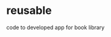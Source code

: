 # reusable
code to developed app for book library
<html>
  <head>
    <script src="https://ajax.googleapis.com/ajax/libs/jquery/3.5.1/jquery.min.js"></script>
    <style>
      table {
        width: 100%;
        border-collapse: collapse;
      }
      
      th, td {
        border: 1px solid black;
        padding: 8px;
        text-align: left;
      }
      
      th {
        background-color: #f2f2f2;
      }
      
      tr:nth-child(even){
        background-color: #f2f2f2;
      }
    </style>
    <script>
      function searchBooks() {
        var subject = $("#subject").val();
        var query = $("#query").val();
        var url = "https://openlibrary.org/search.json?subject=" + subject + "&q=" + query;

        $.get(url, function(data) {
          var books = data.docs;
          var bookList = "<table><tr><th>Book Name</th><th>Author Name</th><th>Publication Year</th></tr>";
          for (var i = 0; i < 10 && i < books.length; i++) {
            bookList += "<tr><td>" + books[i].title + "</td><td>" + books[i].author_name + "</td><td>" + books[i].first_publish_year + "</td></tr>";
          }
          bookList += "</table>";
          $("#bookList").html(bookList);
        });
      }
    </script>
  </head>
  <body>
    <h1>Books Library App</h1>
    <p>Select a subject:</p>
    <ul>
      <li><a href="#" onclick="searchBooks('Fiction')">Fiction</a></li>
      <li><a href="#" onclick="searchBooks('history')">History</a></li>
      <li><a href="#" onclick="searchBooks('science')">Science</a></li>
      <li><a href="#" onclick="searchBooks('technology')">Technology</a></li>
      <li><a href="#" onclick="searchBooks('biography')">Biography</a></li>
    </ul>
    <p>Enter book and search:</p>
    <input type="text" id="subject" placeholder="Subject">
    <input type="text" id="query" placeholder="Author name">
    <button onclick="searchBooks()">Search</button>
    <h2>Results:</h2>
    <div id="bookList"></div>
  </body>
    <!-- ... -->
    <div id="bookList"></div>
    <br>
    <button id="prev">Previous</button>
    <button id="next">Next</button>
  </body>
  <script>
    var books = [];
    var currentPage = 0;
    var resultsPerPage = 10;
  
    function searchBooks() {
      var subject = $("#subject").val();
      var query = $("#query").val();
      var url = "https://openlibrary.org/search.json?subject=" + subject + "&q=" + query;
  
      $.get(url, function(data) {
        books = data.docs;
        currentPage = 0;
        displayResults();
      });
    }
  
    function displayResults() {
      var startIndex = currentPage * resultsPerPage;
      var endIndex = startIndex + resultsPerPage;
      var displayedBooks = books.slice(startIndex, endIndex);
      var bookList = "<table><tr><th>Book Name</th><th>Author Name</th><th>Publication Year</th></tr>";
      for (var i = 0; i < displayedBooks.length; i++) {
        bookList += "<tr><td>" + displayedBooks[i].title + "</td><td>" + displayedBooks[i].author_name + "</td><td>" + displayedBooks[i].first_publish_year + "</td></tr>";
      }
      bookList += "</table>";
      $("#bookList").html(bookList);
    }
  
    $("#prev").click(function() {
      if (currentPage > 0) {
        currentPage--;
        displayResults();
      }
    });
  
    $("#next").click(function() {
      if (currentPage < Math.ceil(books.length / resultsPerPage) - 1) {
        currentPage++;
        displayResults();
      }
    });
  </script>
  
  
</html>

